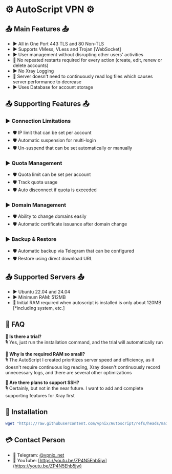 # ⚙️ AutoScript VPN ⚙️

## 📤 Main Features 📤
- ▶️ All in One Port 443 TLS and 80 Non-TLS
- ▶️ Supports VMess, VLess and Trojan [WebSocket]
- ▶️ User management without disrupting other users' activities
- 🚀 No repeated restarts required for every action (create, edit, renew or delete accounts)
- ▶️ No Xray Logging
- 🚀 Server doesn't need to continuously read log files which causes server performance to decrease
- ▶️ Uses Database for account storage

## 📤 Supporting Features 📤
### ▶️ Connection Limitations
- 🛡 IP limit that can be set per account
- 🛡 Automatic suspension for multi-login
- 🛡 Un-suspend that can be set automatically or manually

### ▶️ Quota Management
- 🛡 Quota limit can be set per account
- 🛡 Track quota usage
- 🛡 Auto disconnect if quota is exceeded

### ▶️ Domain Management
- 🛡 Ability to change domains easily
- 🛡 Automatic certificate issuance after domain change

### ▶️ Backup & Restore
- 🛡 Automatic backup via Telegram that can be configured
- 🛡 Restore using direct download URL

## 📤 Supported Servers 📤
- ▶️ Ubuntu 22.04 and 24.04
- ▶️ Minimum RAM: 512MB
- 🚀 Initial RAM required when autoscript is installed is only about 120MB [*including system, etc.]

## 💬 FAQ
**👀 Is there a trial?**  
🎙 Yes, just run the installation command, and the trial will automatically run

**👀 Why is the required RAM so small?**  
🎙 The AutoScript I created prioritizes server speed and efficiency, as it doesn't require continuous log reading, Xray doesn't continuously record unnecessary logs, and there are several other optimizations

**👀 Are there plans to support SSH?**  
🎙 Certainly, but not in the near future. I want to add and complete supporting features for Xray first

## 🧲 Installation
```bash
wget "https://raw.githubusercontent.com/vpnix/Autoscript/refs/heads/main/install" && chmod +x install && ./install
```

## 💳 Contact Person
- 📱 Telegram: [@vpnix_net](https://t.me/vpnix_net)
- 📱 YouTube: [https://youtu.be/ZP4N5Ehb5jw](https://youtu.be/ZP4N5Ehb5jw)
